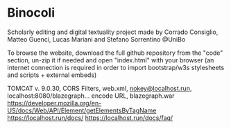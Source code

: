 # Binocoli
Scholarly editing and digital textuality project made by Corrado Consiglio, Matteo Guenci, Lucas Mariani and Stefano Sorrentino @UniBo

To browse the website, download the full github repository from the "code" section, un-zip it if needed and open "index.html" with your browser (an internet connection is required in order to import bootstrap/w3s stylesheets and scripts + external embeds)

TOMCAT v. 9.0.30, CORS Filters, web.xml, nokey@localhost.run, localhost:8080/blazegraph... encode URL, blazegraph.war
https://developer.mozilla.org/en-US/docs/Web/API/Element/getElementsByTagName
https://localhost.run/docs/
https://localhost.run/docs/faq/
